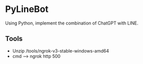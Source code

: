 # PyLineBot
Using Python, implement the combination of ChatGPT with LINE.

## Tools
* Unzip /tools/ngrok-v3-stable-windows-amd64
* cmd --> ngrok http 500
